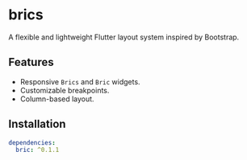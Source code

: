 # brics

A flexible and lightweight Flutter layout system inspired by Bootstrap.

## Features
- Responsive `Brics` and `Bric` widgets.
- Customizable breakpoints.
- Column-based layout.

## Installation

```yaml
dependencies:
  bric: ^0.1.1
